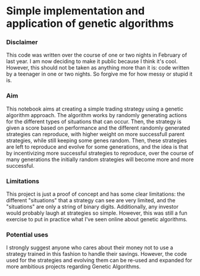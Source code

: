 # Simple implementation and application of genetic algorithms
### Disclaimer
This code was written over the course of one or two nights in February of last year. I am now deciding to make it public because I think it's cool. However, this should not be taken as anything more than it is: code written by a teenager in one or two nights. So forgive me for how messy or stupid it is.

### Aim
This notebook aims at creating a simple trading strategy using a genetic algorithm approach. The algorithm works by randomly generating actions for the different types of situations that can occur. Then, the strategy is given a score based on performance and the different randomly generated strategies can reproduce, with higher weight on more successfull parent strategies, while still keeping some genes random. Then, these strategies are left to reproduce and evolve for some generations, and the idea is that by incentivizing more successful strategies to reproduce, over the course of many generations the initially random strategies will become more and more successful.

### Limitations
This project is just a proof of concept and has some clear limitations: the different "situations" that a strategy can see are very limited, and the "situations" are only a string of binary digits. Additionally, any investor would probably laugh at strategies so simple. However, this was still a fun exercise to put in practice what I've seen online about genetic algorithms.

### Potential uses
I strongly suggest anyone who cares about their money not to use a strategy trained in this fashion to handle their savings. However, the code used for the strategies and evolving them can be re-used and expanded for more ambitious projects regarding Genetic Algorithms.
